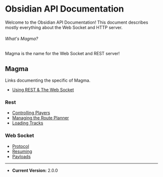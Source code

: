 # Obsidian API Documentation

Welcome to the Obsidian API Documentation! This document describes mostly everything about the Web Socket and HTTP
server.

###### What's Magma?

Magma is the name for the Web Socket and REST server!

## Magma

Links documenting the specific of Magma.

- [Using REST & The Web Socket](/ws-rest.md)

### Rest

- [Controlling Players](/rest/players.md)
- [Managing the Route Planner](/rest/planner.md)
- [Loading Tracks](/rest/tracks.md)

### Web Socket

- [Protocol](/ws/protocol.md)
- [Resuming](/ws/resuming.md)
- [Payloads](/ws/protocol.md)

---

- **Current Version:** 2.0.0

